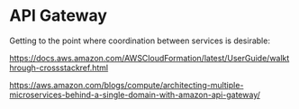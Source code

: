 # API Gateway

Getting to the point where coordination between services is desirable:

https://docs.aws.amazon.com/AWSCloudFormation/latest/UserGuide/walkthrough-crossstackref.html

https://aws.amazon.com/blogs/compute/architecting-multiple-microservices-behind-a-single-domain-with-amazon-api-gateway/
